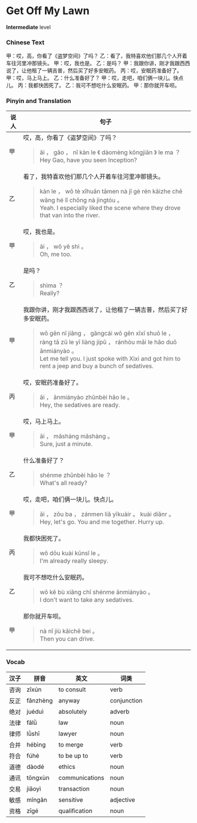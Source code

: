 # Get Off My Lawn
**Intermediate** level
### Chinese Text
甲：哎，高，你看了《盗梦空间》了吗？
乙：看了，我特喜欢他们那几个人开着车往河里冲那镜头。
甲：哎，我也是。
乙：是吗？
甲：我跟你讲，刚才我跟西西说了，让他租了一辆吉普，然后买了好多安眠药。
丙：哎，安眠药准备好了。
甲：哎，马上马上。
乙：什么准备好了？
甲：哎，走吧，咱们俩一块儿。快点儿。
丙：我都快困死了。
乙：我可不想吃什么安眠药。
甲：那你就开车呗。

### Pinyin and Translation
|说人|句子|
|----|----|
|甲|哎，高，你看了《盗梦空间》了吗？<blockquote>āi ， gāo ， nǐ kàn le 《 dàomèng kōngjiān 》 le ma ？<br />Hey Gao, have you seen Inception?</blockquote>|
|乙|看了，我特喜欢他们那几个人开着车往河里冲那镜头。<blockquote>kàn le ， wǒ tè xǐhuān tāmen nà jǐ gè rén kāizhe chē wǎng hé lǐ chōng nà jìngtóu 。<br />Yeah. I especially liked the scene where they drove that van into the river.</blockquote>|
|甲|哎，我也是。<blockquote>āi ， wǒ yě shì 。<br />Oh, me too.</blockquote>|
|乙|是吗？<blockquote>shìma ？<br />Really?</blockquote>|
|甲|我跟你讲，刚才我跟西西说了，让他租了一辆吉普，然后买了好多安眠药。<blockquote>wǒ gēn nǐ jiǎng ， gāngcái wǒ gēn xīxī shuō le ， ràng tā zū le yī liàng jípǔ ， ránhòu mǎi le hǎo duō ānmiányào 。<br />Let me tell you. I just spoke with Xixi and got him to rent a jeep and buy a bunch of sedatives.</blockquote>|
|丙|哎，安眠药准备好了。<blockquote>āi ， ānmiányào zhǔnbèi hǎo le 。<br />Hey, the sedatives are ready.</blockquote>|
|甲|哎，马上马上。<blockquote>āi ， mǎshàng mǎshàng 。<br />Sure, just a minute.</blockquote>|
|乙|什么准备好了？<blockquote>shénme zhǔnbèi hǎo le ？<br />What's all ready?</blockquote>|
|甲|哎，走吧，咱们俩一块儿。快点儿。<blockquote>āi ， zǒu ba ， zánmen liǎ yīkuàir 。 kuài diǎnr 。<br />Hey, let's go. You and me together. Hurry up.</blockquote>|
|丙|我都快困死了。<blockquote>wǒ dōu kuài kūnsǐ le 。<br />I'm already really sleepy.</blockquote>|
|乙|我可不想吃什么安眠药。<blockquote>wǒ kě bù xiǎng chī shénme ānmiányào 。<br />I don't want to take any sedatives.</blockquote>|
|甲|那你就开车呗。<blockquote>nà nǐ jiù kāichē bei 。<br />Then you can drive.</blockquote>|
### Vocab
|汉子|拼音|英文|词类|
|----|----|----|----|
|咨询|zīxún|to consult|verb|
|反正|fǎnzhèng|anyway|conjunction|
|绝对|juéduì|absolutely|adverb|
|法律|fǎlǜ|law|noun|
|律师|lǜshī|lawyer|noun|
|合并|hébìng|to merge|verb|
|符合|fúhé|to be up to|verb|
|道德|dàodé|ethics|noun|
|通讯|tōngxùn|communications|noun|
|交易|jiāoyì|transaction|noun|
|敏感|mǐngǎn|sensitive|adjective|
|资格|zīgé|qualification|noun|